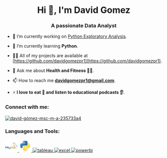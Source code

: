 <h1 align="center">Hi 👋, I'm David Gomez</h1>
<h3 align="center">A passionate Data Analyst</h3>

- 🔭 I’m currently working on [Python Exploratory Analysis](https://github.com/davidgomezpr1/Python_Exploratory_Analysis).

- 🌱 I’m currently learning **Python**.

- 👨‍💻 All of my projects are available at [https://github.com/davidgomezpr1](https://github.com/davidgomezpr1).

- 💬 Ask me about **Health and Fitness 🏋️‍♂️**.

- 📫 How to reach me **davidgomezpr1@gmail.com**.

- ⚡ **I love to eat 🍔 and listen to educational podcasts 👂**.

<h3 align="left">Connect with me:</h3>
<p align="left">
<a href="https://linkedin.com/in/david-gómez-msc-m-a-235733a4" target="blank"><img align="center" src="https://raw.githubusercontent.com/rahuldkjain/github-profile-readme-generator/master/src/images/icons/Social/linked-in-alt.svg" alt="david-gómez-msc-m-a-235733a4" height="30" width="40" /></a>
</p>

<h3 align="left">Languages and Tools:</h3>
<p align="left"> <a href="https://www.mysql.com/" target="_blank" rel="noreferrer"> <img src="https://raw.githubusercontent.com/devicons/devicon/master/icons/mysql/mysql-original-wordmark.svg" alt="mysql" width="40" height="40"/> </a> <a href="https://www.python.org" target="_blank" rel="noreferrer"> <img src="https://raw.githubusercontent.com/devicons/devicon/master/icons/python/python-original.svg" alt="python" width="40" height="40"/> </a> <a href="https://www.tableau.com/" target="_blank" rel="noreferrer"> <img src="https://coollogo.net/wp-content/uploads/2021/03/Tableau-Software-logo.svg" alt="tableau" width="40" height="40"/> </a> <a href="https://www.google.com/sheets/about/" target="_blank" rel="noreferrer"> <img 
src="https://www.researchgate.net/publication/345911677/figure/fig1/AS:958310228455424@1605490371192/Google-Sheets-TM-Logo.ppm" alt="excel" width="40" height="40"/> 
</a> <a href="https://powerbi.microsoft.com/en-us/" target="_blank" rel="noreferrer"> <img src="https://upload.wikimedia.org/wikipedia/commons/thumb/c/cf/New_Power_BI_Logo.svg/2048px-New_Power_BI_Logo.svg.png" alt="powerbi" width="40" height="40"/>

